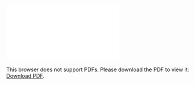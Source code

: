 <object data="images/PDFs/Maxwell_Anderson_Resume_20220221.pdf" type="application/pdf" width="1000px" height="1200px">
    <embed src="images/PDFs/Maxwell_Anderson_Resume_20220221.pdf">
        <p>This browser does not support PDFs. Please download the PDF to view it: <a href="images/PDFs/Maxwell_Anderson_Resume_20220221.pdf">Download PDF</a>.</p>
    </embed>
</object>
